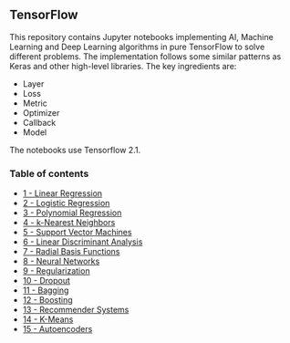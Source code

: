 ## TensorFlow

This repository contains Jupyter notebooks implementing AI, Machine Learning and Deep Learning algorithms in pure TensorFlow to solve different problems. The implementation follows some similar patterns as Keras and other high-level libraries. The key ingredients are: 

- Layer
- Loss 
- Metric 
- Optimizer
- Callback
- Model

The notebooks use Tensorflow 2.1. 

### Table of contents

* [1 - Linear Regression](https://github.com/bmarroc/tensorflow/blob/7f2622045442ce9cb04d7ffa51b0d36a399fc60b/1/tf_1.ipynb)
* [2 - Logistic Regression](https://github.com/bmarroc/tensorflow/blob/4be9cbbc401d649ab351e794533c66b21b4f3075/2/tf_2.ipynb)
* [3 - Polynomial Regression](https://github.com/bmarroc/tensorflow/blob/c466d6957cf69c2e8648b07f79509ba7e7da9e23/3/tf_3.ipynb)
* [4 - k-Nearest Neighbors](https://github.com/bmarroc/tensorflow/blob/230ae84ab0e8fc5ef4d0e73ff3478848f1f49e21/4/tf_4.ipynb)
* [5 - Support Vector Machines](https://github.com/bmarroc/tensorflow/blob/6d95ad88b5d5fd52b818411b2e2d865eafd1cc2b/5/tf_5.ipynb)
* [6 - Linear Discriminant Analysis](https://github.com/bmarroc/tensorflow/blob/d8e25d4852673b6587af2fb8697bf6ba07fee28e/6/tf_6.ipynb)
* [7 - Radial Basis Functions]()
* [8 - Neural Networks]()
* [9 - Regularization]()
* [10 - Dropout]()
* [11 - Bagging]()
* [12 - Boosting]()
* [13 - Recommender Systems]()
* [14 - K-Means]()
* [15 - Autoencoders]()

